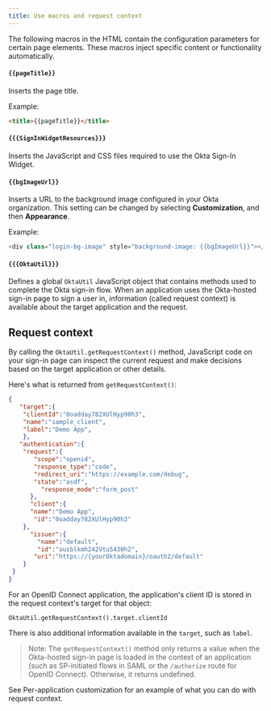 ```yaml
---
title: Use macros and request context
---
```

The following macros in the HTML contain the configuration parameters for certain page elements. These macros inject specific content or functionality automatically.

#### <span v-pre>`{{pageTitle}}`</span>
Inserts the page title.

Example:
   ```html
   <title>{{pageTitle}}</title>
   ```

#### <span v-pre>`{{{SignInWidgetResources}}}`</span>
Inserts the JavaScript and CSS files required to use the Okta Sign-In Widget.

#### <span v-pre>`{{bgImageUrl}}`</span>
Inserts a URL to the background image configured in your Okta organization. This setting can be changed by selecting **Customization**, and then **Appearance**.

Example:
   ```javascript
   <div class="login-bg-image" style="background-image: {{bgImageUrl}}"></div>
   ```

#### <span v-pre>`{{{OktaUtil}}}`</span>
Defines a global `OktaUtil` JavaScript object that contains methods used to complete the Okta sign-in flow. When an application uses the Okta-hosted sign-in page to sign a user in, information (called request context) is available about the target application and the request.

## Request context

By calling the `OktaUtil.getRequestContext()` method, JavaScript code on your sign-in page can inspect the current request and make decisions based on the target application or other details.

Here's what is returned from `getRequestContext()`:

   ```json
   {
      "target":{
       "clientId":"0oadday782XUlHyp90h3",
       "name":"sample_client",
       "label":"Demo App",
       },
      "authentication":{
       "request":{
          "scope":"openid",
          "response_type":"code",
          "redirect_uri":"https://example.com/debug",
          "state":"asdf",
            "response_mode":"form_post"
         },
         "client":{
         "name":"Demo App",
          "id":"0oadday782XUlHyp90h3"
       },
         "issuer":{
           "name":"default",
           "id":"ausblkmh242Vtu5430h2",
          "uri":"https://{yourOktadomain}/oauth2/default"
       }
    }
   }
   ```

For an OpenID Connect application, the application's client ID is stored in the request context's target for that object:

```
OktaUtil.getRequestContext().target.clientId
```

There is also additional information available in the `target`, such as `label`.

> Note: The `getRequestContext()` method only returns a value when the Okta-hosted sign-in page is loaded in the context of an application (such as SP-initiated flows in SAML or the `/authorize` route for OpenID Connect). Otherwise, it returns undefined.

See <GuideLink link="../customization-examples/#per-application-customization">Per-application customization</GuideLink> for an example of what you can do with request context.

<NextSectionLink/>

